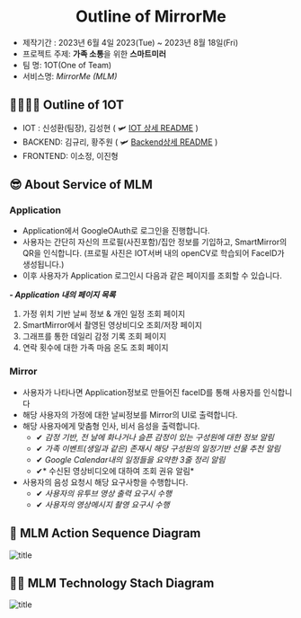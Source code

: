 # <center>  Outline of MirrorMe </center>
- 제작기간 : 2023년 6월 4일 2023(Tue) ~ 2023년 8월 18일(Fri)
- 프로젝트 주제: **가족 소통**을 위한 **스마트미러**
- 팀 명: 1OT(One of Team)
- 서비스명: *MirrorMe (MLM)*

## 👨‍👩‍👧‍👦 Outline of 1OT
- IOT : 신성환(팀장), 김성현 ( 🛩 [IOT 상세 README](https://lab.ssafy.com/s09-webmobile3-sub2/S09P12E101/-/tree/develop/IoT) )
- BACKEND: 김규리, 황주원 ( 🛩 [Backend상세 README](https://lab.ssafy.com/s09-webmobile3-sub2/S09P12E101/-/tree/develop/backend) )
- FRONTEND: 이소정, 이진형


## 😎 About Service of MLM
### Application
- Application에서 GoogleOAuth로 로그인을 진행합니다.
- 사용자는 간단히 자신의 프로필(사진포함)/집안 정보를 기입하고, SmartMirror의 QR을 인식합니다. (프로필 사진은 IOT서버 내의 openCV로 학습되어 FaceID가 생성됩니다.)
- 이후 사용자가 Application 로그인시 다음과 같은 페이지를 조회할 수 있습니다.

***- Application 내의 페이지 목록***
1. 가정 위치 기반 날씨 정보 & 개인 일정 조회 페이지
2. SmartMirror에서 촬영된 영상비디오 조회/저장 페이지
3. 그래프를 통한 데일리 감정 기록 조회 페이지
4. 연락 횟수에 대한 가족 마음 온도 조회 페이지

### Mirror
- 사용자가 나타나면 Application정보로 만들어진 faceID를 통해 사용자를 인식합니다
- 해당 사용자의 가정에 대한 날씨정보를 Mirror의 UI로 출력합니다.
- 해당 사용자에게 맞춤형 인사, 비서 음성을 출력합니다.
    - ✔ *감정 기반, 전 날에 화나거나 슬픈 감정이 있는 구성원에 대한 정보 알림* 
    - ✔ *가족 이벤트(생일과 같은) 존재시 해당 구성원의 일정기반 선물 추천 알림*
    - ✔ *Google Calendar내의 일정들을 요약한 3줄 정리 알림*
    - ✔* 수신된 영상비디오에 대하여 조회 권유 알림*
- 사용자의 음성 요청시 해당 요구사항을 수행합니다.
    - ✔ *사용자의 유투브 영상 출력 요구시 수행*
    - ✔ *사용자의 영상메시지 촬영 요구시 수행*

## 👀 MLM Action Sequence Diagram
![title](https://file.notion.so/f/s/e07fbc0c-8ebb-45bc-9b2a-5c471dbcefdc/Mirror-1-INIT.png?id=744b633a-6340-4268-99ad-8769217ffa0c&table=block&spaceId=61cded7e-c471-47f3-ad64-ac3b756c74d0&expirationTimestamp=1692331200000&signature=NKRXOlfH5A6sVI0N_iwe_wCOegfJd4Wb1Q-LThbhoK0&downloadName=Mirror-1-INIT.png)   


## 🙋‍♀️ MLM Technology Stach Diagram
![title](https://file.notion.so/f/s/a21a8465-cd14-4354-b17d-084e3934e735/%EC%A0%9C%EB%AA%A9_%EC%97%86%EB%8A%94_%EB%8B%A4%EC%9D%B4%EC%96%B4%EA%B7%B8%EB%9E%A8-%ED%8E%98%EC%9D%B4%EC%A7%80-1.drawio.png?id=8497c5d5-eca6-4f9b-844e-4d5679a3ab18&table=block&spaceId=61cded7e-c471-47f3-ad64-ac3b756c74d0&expirationTimestamp=1692331200000&signature=bIBBl1rNiyeILCCbwwW7fZPEz-hceUOX-S94wTUmh44&downloadName=%EC%A0%9C%EB%AA%A9+%EC%97%86%EB%8A%94+%EB%8B%A4%EC%9D%B4%EC%96%B4%EA%B7%B8%EB%9E%A8-%ED%8E%98%EC%9D%B4%EC%A7%80-1.drawio.png)   
